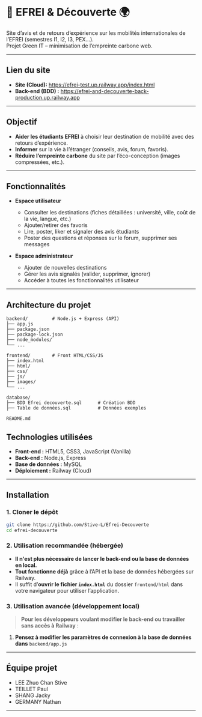 # 🌳 EFREI & Découverte 🌍

Site d’avis et de retours d’expérience sur les mobilités internationales de l’EFREI (semestres I1, I2, I3, PEX…).  
Projet Green IT – minimisation de l’empreinte carbone web.

---

## Lien du site

- **Site (Cloud):** https://efrei-test.up.railway.app/index.html
- **Back-end (BDD) :** https://efrei-and-decouverte-back-production.up.railway.app

---

## Objectif

- **Aider les étudiants EFREI** à choisir leur destination de mobilité avec des retours d’expérience.
- **Informer** sur la vie à l’étranger (conseils, avis, forum, favoris).
- **Réduire l’empreinte carbone** du site par l’éco-conception (images compressées, etc.).

---

## Fonctionnalités

- **Espace utilisateur**
  - Consulter les destinations (fiches détaillées : université, ville, coût de la vie, langue, etc.)
  - Ajouter/retirer des favoris
  - Lire, poster, liker et signaler des avis étudiants
  - Poster des questions et réponses sur le forum, supprimer ses messages

- **Espace administrateur**
  - Ajouter de nouvelles destinations
  - Gérer les avis signalés (valider, supprimer, ignorer)
  - Accéder à toutes les fonctionnalités utilisateur
 
---

## Architecture du projet

```
backend/         # Node.js + Express (API)
├── app.js
├── package.json
├── package-lock.json
├── node_modules/
└── ...

frontend/        # Front HTML/CSS/JS
├── index.html
├── html/
├── css/
├── js/
├── images/
└── ...

database/
├── BDD Efrei decouverte.sql      # Création BDD
├── Table de données.sql          # Données exemples

README.md
```

## Technologies utilisées

- **Front-end :** HTML5, CSS3, JavaScript (Vanilla)
- **Back-end :** Node.js, Express
- **Base de données :** MySQL
- **Déploiement :** Railway (Cloud)

---

## Installation

### 1. Cloner le dépôt

```bash
git clone https://github.com/Stive-L/Efrei-Decouverte
cd efrei-decouverte
```

### 2. Utilisation recommandée (hébergée)

- **Il n'est plus nécessaire de lancer le back-end ou la base de données en local.**
- **Tout fonctionne déjà** grâce à l’API et la base de données hébergées sur Railway.
- Il suffit d’**ouvrir le fichier `index.html`** du dossier `frontend/html` dans votre navigateur pour utiliser l’application.

### 3. Utilisation avancée (développement local)

> **Pour les développeurs voulant modifier le back-end ou travailler sans accès à Railway** :
  1. **Pensez à modifier les paramètres de connexion à la base de données dans** `backend/app.js`

   
---

## Équipe projet

- LEE Zhuo Chan Stive
- TEILLET Paul
- SHANG Jacky
- GERMANY Nathan

---


